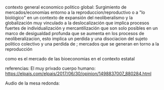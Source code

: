 
contexto general economico politico global:
Surgimiento de mercados/economías entorno a la reproduccion/reproductivo o a "lo biológico" en un contexto de expansión del neoliberalismo y la globalización muy vinculado a la deslocalización que implica procesos fuertes de individualización y mercantilización que son solo posibles en un marco de desigualdad profunda que se aumenta en los procesos de neoliberalizacion, esto implica un perdida y una disociacion del sujeto politico colectivo y una perdida de ; 
mercados que se generan en torno a la reproducción

como es el mercado de las bioeconomias en el contexto estatal


referencias: 
El muy privado cuerpo humano: https://elpais.com/elpais/2017/06/30/opinion/1498837007_880284.html

Audio de la mesa redonda:


